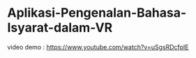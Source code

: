 # Aplikasi-Pengenalan-Bahasa-Isyarat-dalam-VR
video demo :
https://www.youtube.com/watch?v=uSgsRDcfplE
